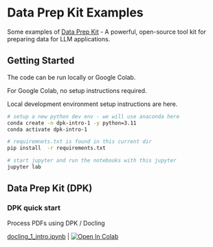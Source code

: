 # Data Prep Kit Examples

Some examples of [Data Prep Kit](https://github.com/IBM/data-prep-kit) -  A  powerful, open-source tool kit for preparing data for LLM applications.

## Getting Started

The code can be run locally or Google Colab.

For Google Colab, no setup instructions required.

Local development environment setup instructions are here.

```bash
# setup a new python dev env - we will use anaconda here
conda create -n dpk-intro-1 -y python=3.11
conda activate dpk-intro-1

# requiremnets.txt is found in this current dir
pip install  -r requirements.txt

# start jupyter and run the notebooks with this jupyter
jupyter lab
```

## Data Prep Kit (DPK)

### DPK quick start

Process PDFs using DPK / Docling

[docling_1_intro.ipynb](dpk_1_intro.ipynb) |  [![Open In Colab](https://colab.research.google.com/assets/colab-badge.svg)](https://colab.research.google.com/github/sujee/data-prep-kit-examples/blob/main/data-prep-kit/dpk_1_introipynb)